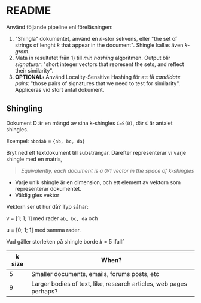 # README

Använd följande pipeline enl föreläsningen:

1. "Shingla" dokumentet, använd en *n*-stor sekvens, eller "the set of strings of lenght *k* that appear in the document". Shingle kallas även *k-gram*.
2. Mata in resultatet från 1) till *min hashing* algoritmen. Output blir *signaturer*: "short integer vectors that represent the sets, and reflect their similarity".
3. **OPTIONAL:** Använd Locality-Sensitive Hashing för att få *candidate pairs*: "those pairs of signatures that we need to test for similarity". Appliceras vid stort antal dokument.

## Shingling

Dokument D är en mängd av sina k-shingles `C=S(D)`, där `C` är antalet shingles.

Exempel: `abcdab` = `{ab, bc, da}`

Bryt ned ett textdokument till substrängar. Därefter representerar vi varje shingle med en matris, 

> *Equivalently, each document is a 0/1 vector in the space of k-shingles* 

* Varje unik shingle är en dimension, och ett element av vektorn som representerar dokumentet. 
* Väldig gles vektor

Vektorn ser ut hur då? Typ såhär:

v = [1; 1; 1] med rader `ab, bc, da` och

u = [0; 1; 1] med samma rader.

Vad gäller storleken på shingle borde *k* = 5 ifallf

| *k* size  | When?  |  
|---|---|
| 5  | Smaller documents, emails, forums posts, etc |
| 9 | Larger bodies of text, like, research articles, web pages perhaps? |
